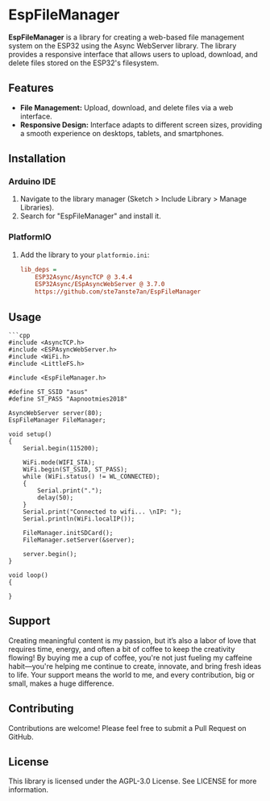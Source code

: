 # EspFileManager

**EspFileManager** is a library for creating a web-based file management system on the ESP32 using the Async WebServer library. The library provides a responsive interface that allows users to upload, download, and delete files stored on the ESP32's filesystem.

## Features
- **File Management:** Upload, download, and delete files via a web interface.
- **Responsive Design:** Interface adapts to different screen sizes, providing a smooth experience on desktops, tablets, and smartphones.

## Installation

### Arduino IDE
1. Navigate to the library manager (Sketch > Include Library > Manage Libraries).
2. Search for "EspFileManager" and install it.

### PlatformIO
1. Add the library to your `platformio.ini`:
   ```ini
   lib_deps =
       ESP32Async/AsyncTCP @ 3.4.4
       ESP32Async/ESpAsyncWebServer @ 3.7.0
       https://github.com/ste7anste7an/EspFileManager


## Usage

    ```cpp
    #include <AsyncTCP.h>
    #include <ESPAsyncWebServer.h>
    #include <WiFi.h>
    #include <LittleFS.h>

    #include <EspFileManager.h>

    #define ST_SSID "asus"
    #define ST_PASS "Aapnootmies2018"

    AsyncWebServer server(80);
    EspFileManager FileManager;

    void setup() 
    {
        Serial.begin(115200);

        WiFi.mode(WIFI_STA);
        WiFi.begin(ST_SSID, ST_PASS);
        while (WiFi.status() != WL_CONNECTED);
        {
            Serial.print(".");
            delay(50);
        }
        Serial.print("Connected to wifi... \nIP: ");
        Serial.println(WiFi.localIP());

        FileManager.initSDCard();
        FileManager.setServer(&server);

        server.begin();
    }

    void loop() 
    {

    }

## Support

Creating meaningful content is my passion, but it’s also a labor of love that requires time, energy, and often a bit of coffee to keep the creativity flowing! By buying me a cup of coffee, you're not just fueling my caffeine habit—you're helping me continue to create, innovate, and bring fresh ideas to life. Your support means the world to me, and every contribution, big or small, makes a huge difference.

## Contributing

Contributions are welcome! Please feel free to submit a Pull Request on GitHub.

## License

This library is licensed under the AGPL-3.0 License. See LICENSE for more information.